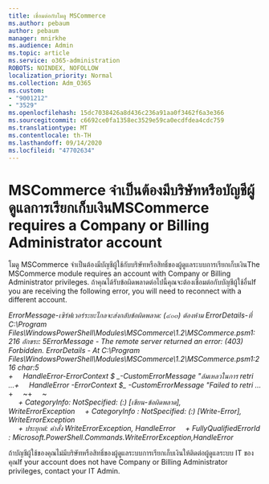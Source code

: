 ```yaml
---
title: เชื่อมต่อกับโมดู MSCommerce
ms.author: pebaum
author: pebaum
manager: mnirkhe
ms.audience: Admin
ms.topic: article
ms.service: o365-administration
ROBOTS: NOINDEX, NOFOLLOW
localization_priority: Normal
ms.collection: Adm_O365
ms.custom:
- "9001212"
- "3529"
ms.openlocfilehash: 15dc7038426a8d436c236a91aa0f3462f6a3e366
ms.sourcegitcommit: c6692ce0fa1358ec3529e59ca0ecdfdea4cdc759
ms.translationtype: MT
ms.contentlocale: th-TH
ms.lasthandoff: 09/14/2020
ms.locfileid: "47702634"
---
```

# <a name="mscommerce-requires-a-company-or-billing-administrator-account"></a><span data-ttu-id="7392c-102">MSCommerce จำเป็นต้องมีบริษัทหรือบัญชีผู้ดูแลการเรียกเก็บเงิน</span><span class="sxs-lookup"><span data-stu-id="7392c-102">MSCommerce requires a Company or Billing Administrator account</span></span>

<span data-ttu-id="7392c-103">โมดู MSCommerce จำเป็นต้องมีบัญชีผู้ใช้กับบริษัทหรือสิทธิ์ของผู้ดูแลระบบการเรียกเก็บเงิน</span><span class="sxs-lookup"><span data-stu-id="7392c-103">The MSCommerce module requires an account with Company or Billing Administrator privileges.</span></span> <span data-ttu-id="7392c-104">ถ้าคุณได้รับข้อผิดพลาดต่อไปนี้คุณจะต้องเชื่อมต่อกับบัญชีผู้ใช้อื่น</span><span class="sxs-lookup"><span data-stu-id="7392c-104">If you are receiving the following error, you will need to reconnect with a different account.</span></span>

<span data-ttu-id="7392c-105">*ErrorMessage-เซิร์ฟเวอร์ระยะไกลจะส่งกลับข้อผิดพลาด: (๔๐๓) ต้องห้าม ErrorDetails-ที่ C:\Program Files\WindowsPowerShell\Modules\MSCommerce\1.2\MSCommerce.psm1: 216 อักขระ: 5*</span><span class="sxs-lookup"><span data-stu-id="7392c-105">*ErrorMessage - The remote server returned an error: (403) Forbidden. ErrorDetails - At C:\Program Files\WindowsPowerShell\Modules\MSCommerce\1.2\MSCommerce.psm1:216 char:5*</span></span><br>
<span data-ttu-id="7392c-106">*+&nbsp;&nbsp;&nbsp;&nbsp;&nbsp;HandleError-ErrorContext $ _-CustomErrorMessage "ล้มเหลวในการ retri ...*</span><span class="sxs-lookup"><span data-stu-id="7392c-106">*+&nbsp;&nbsp;&nbsp;&nbsp;&nbsp;HandleError -ErrorContext $_ -CustomErrorMessage "Failed to retri ...*</span></span><br>
<span data-ttu-id="7392c-107">\+&nbsp;&nbsp;&nbsp;&nbsp;&nbsp;~~~~~~~~~~~~~~~~~~~~~~~~~~~~~~~~~~~~~~~~~~~~~~~~~~~~~~~~~~~~~~~~~</span><span class="sxs-lookup"><span data-stu-id="7392c-107">\+&nbsp;&nbsp;&nbsp;&nbsp;&nbsp;~~~~~~~~~~~~~~~~~~~~~~~~~~~~~~~~~~~~~~~~~~~~~~~~~~~~~~~~~~~~~~~~~</span></span><br>
<span data-ttu-id="7392c-108">&nbsp;&nbsp;&nbsp;&nbsp;&nbsp;*+ CategoryInfo: NotSpecified: (:) [เขียน-ข้อผิดพลาด], WriteErrorException*</span><span class="sxs-lookup"><span data-stu-id="7392c-108">&nbsp;&nbsp;&nbsp;&nbsp;&nbsp;*+ CategoryInfo          : NotSpecified: (:) [Write-Error], WriteErrorException*</span></span><br>
<span data-ttu-id="7392c-109">&nbsp;&nbsp;&nbsp;&nbsp;&nbsp;*+ ประยุกต์: คำสั่ง WriteErrorException, HandleError*</span><span class="sxs-lookup"><span data-stu-id="7392c-109">&nbsp;&nbsp;&nbsp;&nbsp;&nbsp;*+ FullyQualifiedErrorId : Microsoft.PowerShell.Commands.WriteErrorException,HandleError*</span></span>

<span data-ttu-id="7392c-110">ถ้าบัญชีผู้ใช้ของคุณไม่มีบริษัทหรือสิทธิ์ของผู้ดูแลระบบการเรียกเก็บเงินให้ติดต่อผู้ดูแลระบบ IT ของคุณ</span><span class="sxs-lookup"><span data-stu-id="7392c-110">If your account does not have Company or Billing Administrator privileges, contact your IT Admin.</span></span>
